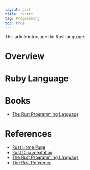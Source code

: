 ```yaml
---
layout: post
title: "Rust"
tag: Programming
toc: true
---
```


This article introduce the Rust language.

<!--more-->

# Overview

# Ruby Language

# Books

* [The Rust Programming Language](https://doc.rust-lang.org/book/)

# References

* [Rust Home Page](https://www.rust-lang.org/)
* [Rust Documentation](https://www.rust-lang.org/learn)
* [The Rust Programming Language](https://doc.rust-lang.org/book/)
* [The Rust Reference](https://doc.rust-lang.org/reference/index.html)
